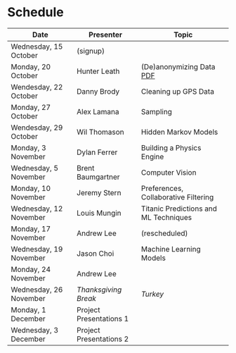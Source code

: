 Schedule
========

| Date | Presenter | Topic |
| ------------- | ------------- | ------------- |
| Wednesday, 15 October | (signup) | |
| Monday, 20 October | Hunter Leath  | (De)anonymizing Data [PDF](http://www.cs.utexas.edu/~shmat/shmat_oak09.pdf)|
| Wendesday, 22 October | Danny Brody | Cleaning up GPS Data |
| Monday, 27 October | Alex Lamana | Sampling |
| Wendesday, 29 October | Wil Thomason | Hidden Markov Models |
| Monday, 3 November | Dylan Ferrer | Building a Physics Engine |
| Wednesday, 5 November | Brent Baumgartner | Computer Vision|
| Monday, 10 November | Jeremy Stern | Preferences, Collaborative Filtering |
| Wednesday, 12 November | Louis Mungin | Titanic Predictions and ML Techniques |
| Monday, 17 November | Andrew Lee | (rescheduled) |
| Wednesday, 19 November | Jason Choi | Machine Learning Models |
| Monday, 24 November | Andrew Lee | |
| Wednesday, 26 November | _Thanksgiving Break_ | _Turkey_ |
| Monday, 1 December | Project Presentations 1 | |
| Wednesday, 3 December | Project Presentations 2 | |
